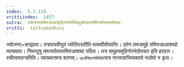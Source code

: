 ```yaml
---
index:  5.2.114
vrittiindex:  1457
sutra:  ज्योत्स्नातमिरुआआश्रृङ्गिणोर्जस्विन्नूर्जस्वलगोमिन्मलिनमलीमसाः
vritti:  tattvabodhini 
---
```


ज्योत्स्ना=चन्द्रप्रभा। तत्रावयवीभूतं ज्योतिरस्तीति मत्वर्थीयोपपत्तिः। एतेन तमःसमूहे तमिरुआआशब्दो व्याख्यातः। निघन्टुषु तमःपर्यायस्तमिरुआशब्दः पठितः। तत्र समूहसमूहिनोरभेदोपचार इति हरदत्तः। स्त्रीत्वमतन्त्रमिति। व्याख्यानमत्र शरणम्। `ऊर्जस्विन्गोमिन्नि`त्यत्र नान्तत्वाभिव्यक्तये नलोपो न कृतः। 

